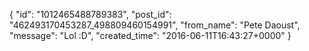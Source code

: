  {
   "id": "1012465488789383",
   "post_id": "462493170453287_498809460154991",
   "from_name": "Pete Daoust",
   "message": "Lol :D",
   "created_time": "2016-06-11T16:43:27+0000"
 }
